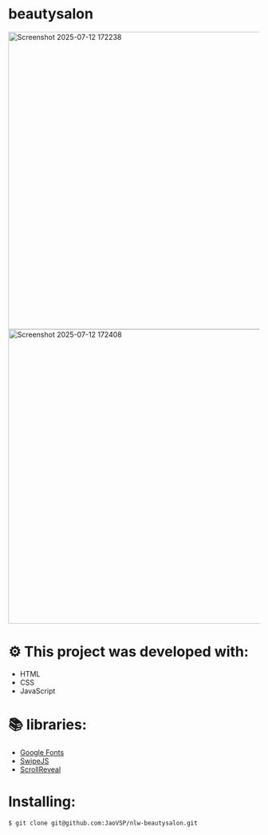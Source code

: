 # beautysalon
<img width="1347" height="595" alt="Screenshot 2025-07-12 172238" src="https://github.com/user-attachments/assets/e1240ab6-b201-4d55-8955-87a669afbe61" />
<img width="1345" height="589" alt="Screenshot 2025-07-12 172408" src="https://github.com/user-attachments/assets/653e2827-71cc-4faf-adf9-7e298b7a20f4" />


# ⚙️ This project was developed with:

- HTML
- CSS
- JavaScript

# 📚 libraries:

- [Google Fonts](https://fonts.google.com/)
- [SwipeJS](https://github.com/nolimits4web/Swiper)
- [ScrollReveal](https://scrollrevealjs.org)

# Installing:

```bash
$ git clone git@github.com:JaoVSP/nlw-beautysalon.git
```
